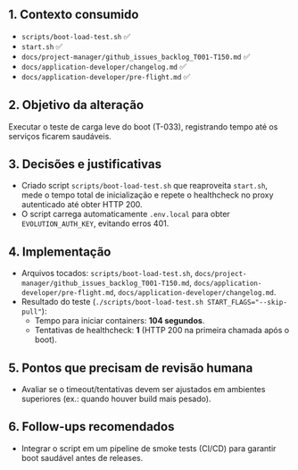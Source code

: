## 1. Contexto consumido
- `scripts/boot-load-test.sh` ✅
- `start.sh` ✅
- `docs/project-manager/github_issues_backlog_T001-T150.md` ✅
- `docs/application-developer/changelog.md` ✅
- `docs/application-developer/pre-flight.md` ✅

## 2. Objetivo da alteração
Executar o teste de carga leve do boot (T-033), registrando tempo até os serviços ficarem saudáveis.

## 3. Decisões e justificativas
- Criado script `scripts/boot-load-test.sh` que reaproveita `start.sh`, mede o tempo total de inicialização e repete o healthcheck no proxy autenticado até obter HTTP 200.
- O script carrega automaticamente `.env.local` para obter `EVOLUTION_AUTH_KEY`, evitando erros 401.

## 4. Implementação
- Arquivos tocados: `scripts/boot-load-test.sh`, `docs/project-manager/github_issues_backlog_T001-T150.md`, `docs/application-developer/pre-flight.md`, `docs/application-developer/changelog.md`.
- Resultado do teste (`./scripts/boot-load-test.sh START_FLAGS="--skip-pull"`):
  - Tempo para iniciar containers: **104 segundos**.
  - Tentativas de healthcheck: **1** (HTTP 200 na primeira chamada após o boot).

## 5. Pontos que precisam de revisão humana
- Avaliar se o timeout/tentativas devem ser ajustados em ambientes superiores (ex.: quando houver build mais pesado).

## 6. Follow-ups recomendados
- Integrar o script em um pipeline de smoke tests (CI/CD) para garantir boot saudável antes de releases.
